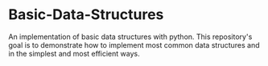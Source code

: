 # Basic-Data-Structures
An implementation of basic data structures with python. This repository's goal is to demonstrate how to implement most common data structures and in the simplest and most efficient ways.
